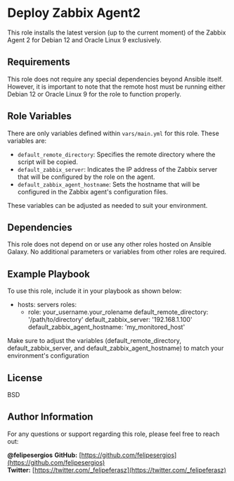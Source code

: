 Deploy Zabbix Agent2
=========

This role installs the latest version (up to the current moment) of the Zabbix Agent 2 for Debian 12 and Oracle Linux 9 exclusively.

Requirements
------------

This role does not require any special dependencies beyond Ansible itself. However, it is important to note that the remote host must be running either Debian 12 or Oracle Linux 9 for the role to function properly.

Role Variables
--------------

There are only variables defined within `vars/main.yml` for this role. These variables are:

- `default_remote_directory`: Specifies the remote directory where the script will be copied.
- `default_zabbix_server`: Indicates the IP address of the Zabbix server that will be configured by the role on the agent.
- `default_zabbix_agent_hostname`: Sets the hostname that will be configured in the Zabbix agent's configuration files.

These variables can be adjusted as needed to suit your environment.

Dependencies
------------

This role does not depend on or use any other roles hosted on Ansible Galaxy. No additional parameters or variables from other roles are required.

Example Playbook
----------------

To use this role, include it in your playbook as shown below:

- hosts: servers
  roles:
    - role: your_username.your_rolename
      default_remote_directory: '/path/to/directory'
      default_zabbix_server: '192.168.1.100'
      default_zabbix_agent_hostname: 'my_monitored_host'

Make sure to adjust the variables (default_remote_directory, default_zabbix_server, and default_zabbix_agent_hostname) to match your environment's configuration
         

License
-------

BSD

Author Information
------------------

For any questions or support regarding this role, please feel free to reach out:

**@felipesergios** 
**GitHub:** [https://github.com/felipesergios](https://github.com/felipesergios)  
**Twitter:** [https://twitter.com/_felipeferasz](https://twitter.com/_felipeferasz)
